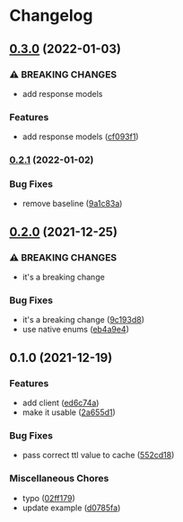 # Changelog

## [0.3.0](https://www.github.com/brokeyourbike/bancore-api-client-php/compare/v0.2.1...v0.3.0) (2022-01-03)


### ⚠ BREAKING CHANGES

* add response models

### Features

* add response models ([cf093f1](https://www.github.com/brokeyourbike/bancore-api-client-php/commit/cf093f1bf6ed65680e3be25bd6b9f1ecc6ff67cb))

### [0.2.1](https://www.github.com/brokeyourbike/bancore-api-client-php/compare/v0.2.0...v0.2.1) (2022-01-02)


### Bug Fixes

* remove baseline ([9a1c83a](https://www.github.com/brokeyourbike/bancore-api-client-php/commit/9a1c83acb99ff451aa4a8473bc8d3ab213348900))

## [0.2.0](https://www.github.com/brokeyourbike/bancore-api-client-php/compare/v0.1.0...v0.2.0) (2021-12-25)


### ⚠ BREAKING CHANGES

* it's a breaking change

### Bug Fixes

* it's a breaking change ([9c193d8](https://www.github.com/brokeyourbike/bancore-api-client-php/commit/9c193d806b8b3facdcdde84f0bb2a6e3dab70429))
* use native enums ([eb4a9e4](https://www.github.com/brokeyourbike/bancore-api-client-php/commit/eb4a9e46af9640fc6299a8ffd653091e643bdf67))

## 0.1.0 (2021-12-19)


### Features

* add client ([ed6c74a](https://www.github.com/brokeyourbike/bancore-api-client-php/commit/ed6c74a2410ed8612858b0afef8cb6c49466286d))
* make it usable ([2a655d1](https://www.github.com/brokeyourbike/bancore-api-client-php/commit/2a655d1356fdc5e8a204cac1acefbac4bbbf6ab4))


### Bug Fixes

* pass correct ttl value to cache ([552cd18](https://www.github.com/brokeyourbike/bancore-api-client-php/commit/552cd18a301bb4bbcdb4f5c89e603b520676759c))


### Miscellaneous Chores

* typo ([02ff179](https://www.github.com/brokeyourbike/bancore-api-client-php/commit/02ff179a4966c6bbeaba974c53faf1b28424d955))
* update example ([d0785fa](https://www.github.com/brokeyourbike/bancore-api-client-php/commit/d0785fa45429da18bbe43608dca5821685213007))
